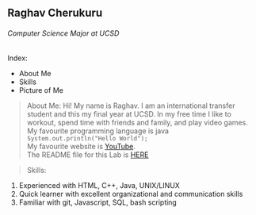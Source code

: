 ## Raghav Cherukuru
###### *Computer Science Major at UCSD*

Index:
- About Me
- Skills
- Picture of Me

> About Me: Hi! My name is Raghav. I am an international transfer student and this my final year at UCSD. In my free time I like to workout, spend time with friends and family, and play video games.
My favourite programming language is java\
```System.out.println("Hello World");```\
My favourite website is [YouTube](https://www.youtube.com).\
The README file for this Lab is [HERE](README.md)

> Skills:
1. Experienced with HTML, C++, Java, UNIX/LINUX
2. Quick learner with excellent organizational and communication skills
3. Familiar with git, Javascript, SQL, bash scripting

